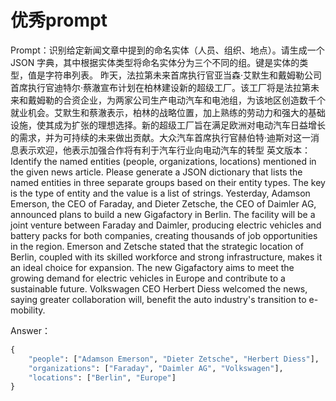 # 优秀prompt



Prompt：识别给定新闻文章中提到的命名实体（人员、组织、地点）。请生成一个 JSON 字典，其中根据实体类型将命名实体分为三个不同的组。键是实体的类型，值是字符串列表。
昨天，法拉第未来首席执行官亚当森·艾默生和戴姆勒公司首席执行官迪特尔·蔡澈宣布计划在柏林建设新的超级工厂。该工厂将是法拉第未来和戴姆勒的合资企业，为两家公司生产电动汽车和电池组，为该地区创造数千个就业机会。艾默生和蔡澈表示，柏林的战略位置，加上熟练的劳动力和强大的基础设施，使其成为扩张的理想选择。新的超级工厂旨在满足欧洲对电动汽车日益增长的需求，并为可持续的未来做出贡献。大众汽车首席执行官赫伯特·迪斯对这一消息表示欢迎，他表示加强合作将有利于汽车行业向电动汽车的转型
英文版本：Identify the named entities (people, organizations, locations) mentioned in the given news article. Please generate a JSON dictionary that lists the named entities in three separate groups based on their entity types. The key is the type of entity and the value is a list of strings.
Yesterday, Adamson Emerson, the CEO of Faraday, and Dieter Zetsche, the CEO of Daimler AG, announced plans to build a new Gigafactory in Berlin. The facility will be a joint venture between Faraday and Daimler, producing electric vehicles and battery packs for both companies, creating thousands of job opportunities in the region. Emerson and Zetsche stated that the strategic location of Berlin, coupled with its skilled workforce and strong infrastructure, makes it an ideal choice for expansion. The new Gigafactory aims to meet the growing demand for electric vehicles in Europe and contribute to a sustainable future. Volkswagen CEO Herbert Diess welcomed the news, saying greater collaboration will, benefit the auto industry's transition to e-mobility.

Answer：

```python
{
    "people": ["Adamson Emerson", "Dieter Zetsche", "Herbert Diess"],
    "organizations": ["Faraday", "Daimler AG", "Volkswagen"],
    "locations": ["Berlin", "Europe"]
}
```

